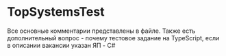 # TopSystemsTest
Все основные комментарии представлены в файле.
Также есть дополнительный вопрос - почему тестовое задание на TypeScript, если в описании вакансии указан ЯП - C#
